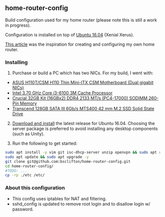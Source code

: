 ## home-router-config

Build configuration used for my home router (please note this is still a work in progress).

Configuration is installed on top of [Ubuntu 16.04](http://releases.ubuntu.com/16.04/) (Xenial Xerus).

[This article](http://arstechnica.com/gadgets/2016/04/the-ars-guide-to-building-a-linux-router-from-scratch/) was the inspiration for creating and configuring my own home router.

### Installing

1. Purchase or build a PC which has two NICs. For my build, I went with:

 - <a target="_blank" href="https://www.amazon.com/gp/product/B01EZGYSGG/ref=as_li_tl?ie=UTF8&camp=1789&creative=9325&creativeASIN=B01EZGYSGG&linkCode=as2&tag=bria07-20&linkId=fed057ee21cea6ef87f1daf5870a1f26">ASUS H110T/CSM H110 Thin Mini-ITX CSM Motherboard (Dual gigabit NICs)</a>
 - <a target="_blank" href="https://www.amazon.com/gp/product/B015VPX2EO/ref=as_li_tl?ie=UTF8&camp=1789&creative=9325&creativeASIN=B015VPX2EO&linkCode=as2&tag=bria07-20&linkId=aa659fb1d3f528e99c3253a081f7783c">Intel 3.70 GHz Core i3-6100 3M Cache Processor</a>
 - <a target="_blank" href="https://www.amazon.com/gp/product/B015YPB8ME/ref=as_li_tl?ie=UTF8&camp=1789&creative=9325&creativeASIN=B015YPB8ME&linkCode=as2&tag=bria07-20&linkId=601afba52ae94577aa9291aa866d06f7">Crucial 32GB Kit (16GBx2) DDR4 2133 MT/s (PC4-17000) SODIMM 260-Pin Memory</a>
 - <a target="_blank" href="https://www.amazon.com/gp/product/B00KLTPUU0/ref=as_li_tl?ie=UTF8&camp=1789&creative=9325&creativeASIN=B00KLTPUU0&linkCode=as2&tag=bria07-20&linkId=cdcacb9780667a869d0ea28ed1c17a92">Transcend 128GB SATA III 6Gb/s MTS400 42 mm M.2 SSD Solid State Drive</a>

2. [Download and install](http://releases.ubuntu.com/16.04/) the latest release for Ubuntu 16.04.
Choosing the server package is preferred to avoid installing any desktop components (such as Unity).

3. Run the following to get started:

```sh
sudo apt install -y vim git isc-dhcp-server unzip openvpn && sudo apt remove -y vim-tiny nano
sudo apt update && sudo apt upgrade -y
git clone git@github.com:bsclifton/home-router-config.git
cd home-router-config/
#TODO: ...
cp -rp ./etc /etc/
```

### About this configuration

- This config uses iptables for NAT and filtering.
- sshd_config is updated to remove root login and to disallow login w/ password.

